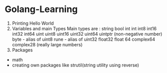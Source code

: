 # Golang-Learning 
1. Printing Hello World
2. Variables and main Types
   Main types are :
   string
   bool
   int
   int int8 int16 int32 int64
   uint uint8 uint16 uint32 uint64 uintptr (non-negative number)
   byte - alias of uint8
   rune - alias of uint32
   float32 float 64
   complex64 complex28 (really large numbers)
3. Packages
  - math 
  - creating own packages like strutil(string utility using reverse)
  
